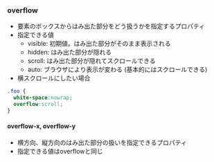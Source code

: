 ### overflow
- 要素のボックスからはみ出た部分をどう扱うかを指定するプロパティ
- 指定できる値
  - visible: 初期値。はみ出た部分がそのまま表示される
  - hidden: はみ出た部分が隠れる
  - scroll: はみ出た部分が隠れてスクロールできる
  - auto: ブラウザにより表示が変わる (基本的にはスクロールできる)
- 横スクロールにしたい場合

```css
.foo {
  white-space:nowrap;
  overflow:scroll;
}
```

#### overflow-x, overflow-y
- 横方向、縦方向のはみ出た部分の扱いを指定できるプロパティ
- 指定できる値はoverflowと同じ

